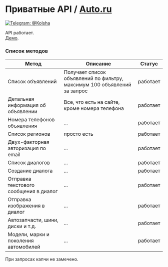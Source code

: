 # Приватные API / [Auto.ru](https://auto.ru/)
[![Telegram: @Kolsha](https://img.shields.io/badge/contact-@Kolsha-blue.svg?style=flat)](https://t.me/Kolsha)

API работает. \
[Демо](https://kolsha.ru/apis/auto_ru/).

### Список методов
Метод | Описание | Статус 
|---|---|---|
| Список объявлений | Получает список объявлений по фильтру, максимум 100 объявлений за запрос | работает|
| Детальная информация об объявлении| Все, что есть на сайте, кроме номера телефона | работает|
| Номера телефонов объявления| ...  | работает|
| Список регионов| просто есть  | работает|
| Двух-факторная авторизация по email| ...  | работает|
| Список диалогов| ...  | работает|
| Создание диалога| ...  | работает|
| Отправка текстового сообщения в диалог| ...  | работает|
| Отправка изображения в диалог| ...  | работает|
| Автозапчасти, шини, диски и т.д.| ...  | работает|
| Модели, марки и поколения автомобилей| ...  | работает|

При запросах капчи не замечено.
